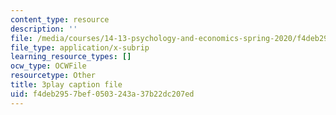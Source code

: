 ```yaml
---
content_type: resource
description: ''
file: /media/courses/14-13-psychology-and-economics-spring-2020/f4deb2957bef0503243a37b22dc207ed_S6JHQ3-bsHk.srt
file_type: application/x-subrip
learning_resource_types: []
ocw_type: OCWFile
resourcetype: Other
title: 3play caption file
uid: f4deb295-7bef-0503-243a-37b22dc207ed
---
```

